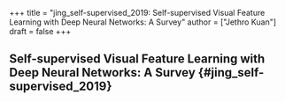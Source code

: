 +++
title = "jing_self-supervised_2019: Self-supervised Visual Feature Learning with Deep Neural Networks: A Survey"
author = ["Jethro Kuan"]
draft = false
+++

## Self-supervised Visual Feature Learning with Deep Neural Networks: A Survey {#jing_self-supervised_2019}